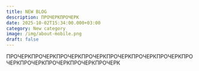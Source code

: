 ```yaml
---
title: NEW BLOG
description: ПРОЧЕРКПРОЧЕРК
date: 2025-10-02T15:34:00.000+03:00
category: New category
image: /img/about-mobile.png
draft: false
---
```

ПРОЧЕРКПРОЧЕРКПРОЧЕРКПРОЧЕРКПРОЧЕРКПРОЧЕРКПРОЧЕРКПРОЧЕРКПРОЧЕРКПРОЧЕРКПРОЧЕРКПРОЧЕРК
